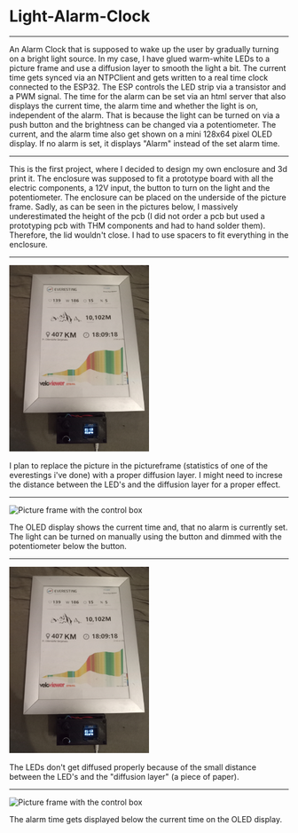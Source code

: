 # Light-Alarm-Clock
---
An Alarm Clock that is supposed to wake up the user by gradually turning on a bright light source. In my case, I have glued warm-white LEDs to a picture frame and use a diffusion layer to smooth the light a bit. The current time gets synced via an NTPClient and gets written to a real time clock connected to the ESP32. The ESP controls the LED strip via a transistor and a PWM signal. The time for the alarm can be set via an html server that also displays the current time, the alarm time and whether the light is on, independent of the alarm. That is because the light can be turned on via a push button and the brightness can be changed via a potentiometer. The current, and the alarm time also get shown on a mini 128x64 pixel OLED display. If no alarm is set, it displays "Alarm" instead of the set alarm time.

---

This is the first project, where I decided to design my own enclosure and 3d print it. The enclosure was supposed to fit a prototype board with all the electric components, a 12V input, the button to turn on the light and the potentiometer. The enclosure can be placed on the underside of the picture frame. Sadly, as can be seen in the pictures below, I massively underestimated the height of the pcb (I did not order a pcb but used a prototyping pcb with THM components and had to hand solder them). Therefore, the lid wouldn't close. I had to use spacers to fit everything in the enclosure.

---

<img src="https://github.com/ArwedMeinert/Light-Alarm-Clock-/blob/main/Day-Light-Alarm-Clock/IMG_20230315_211313_312.jpg" alt= "Picture frame with the control box" width="50%" height="50%" >

I plan to replace the picture in the pictureframe (statistics of one of the everestings i've done) with a proper diffusion layer. I might need to increse the distance between the LED's and the diffusion layer for a proper effect.

---

<img src="https://github.com/ArwedMeinert/Light-Alarm-Clock-/blob/main/Day-Light-Alarm-Clock/IMG_20230315_211342_956.jpg" alt= "Picture frame with the control box" width="50%" height="50%" >

The OLED display shows the current time and, that no alarm is currently set. The light can be turned on manually using the button and dimmed with the potentiometer below the button.

---

<img src="https://github.com/ArwedMeinert/Light-Alarm-Clock-/blob/main/Day-Light-Alarm-Clock/IMG_20230315_211313_312.jpg" alt= "Picture frame with the control box" width="50%" height="50%" >

The LEDs don't get diffused properly because of the small distance between the LED's and the "diffusion layer" (a piece of paper).

---

<img src="https://github.com/ArwedMeinert/Light-Alarm-Clock-/blob/main/Day-Light-Alarm-Clock/IMG_20230315_212840_559.jpg" alt= "Picture frame with the control box" width="50%" height="50%" >

The alarm time gets displayed below the current time on the OLED display.

